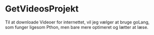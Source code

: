 # GetVideosProjekt
Til at downloade Videoer for internettet, vil jeg vælger at bruge goLang, som funger ligesom Pthon, men bare mere optimeret og lætter at læse.